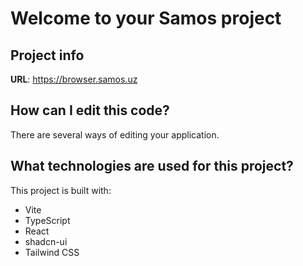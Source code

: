 # Welcome to your Samos project

## Project info

**URL**: https://browser.samos.uz

## How can I edit this code?

There are several ways of editing your application.

## What technologies are used for this project?

This project is built with:

- Vite
- TypeScript
- React
- shadcn-ui
- Tailwind CSS
